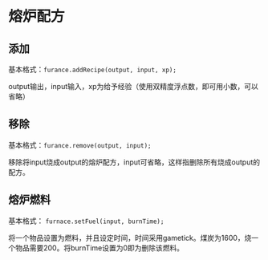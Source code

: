 # 熔炉配方

## **添加**

基本格式：`furance.addRecipe(output, input, xp);`

output输出，input输入，xp为给予经验（使用双精度浮点数，即可用小数，可以省略）

## **移除**

基本格式：`furance.remove(output, input);`

移除将input烧成output的熔炉配方，input可省略，这样指删除所有烧成output的配方。

## **熔炉燃料**

基本格式： `furnace.setFuel(input, burnTime);`

将一个物品设置为燃料，并且设定时间，时间采用gametick。煤炭为1600，烧一个物品需要200。将burnTime设置为0即为删除该燃料。

